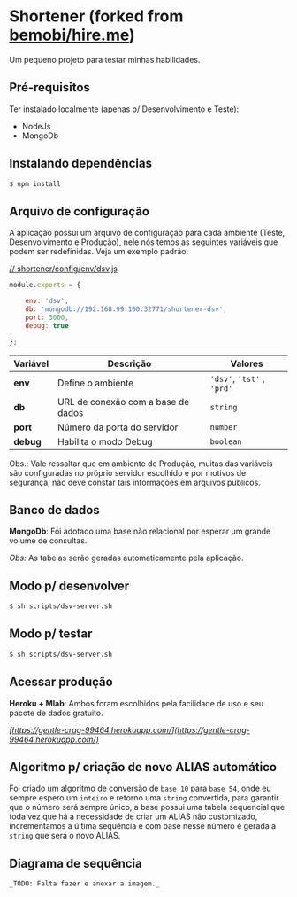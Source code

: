 # Shortener (forked from [bemobi/hire.me](https://github.com/bemobi/hire.me))

Um pequeno projeto para testar minhas habilidades.

## Pré-requisitos

Ter instalado localmente (apenas p/ Desenvolvimento e Teste):
- NodeJs
- MongoDb

## Instalando dependências

```bash
$ npm install
```

## Arquivo de configuração

A aplicação possui um arquivo de configuração para cada ambiente (Teste, Desenvolvimento e Produção), nele nós temos as seguintes variáveis que podem ser redefinidas. Veja um exemplo padrão:

[// shortener/config/env/dsv.js](../master/config/env/dsv.js)
```javascript
module.exports = {

	env: 'dsv',
	db: 'mongodb://192.168.99.100:32771/shortener-dsv',
	port: 3000,
	debug: true

};
```

Variável | Descrição | Valores
--- | --- | ---
**env** | Define o ambiente | `'dsv'`, `'tst'` , `'prd'`
**db** | URL de conexão com a base de dados | `string`
**port** | Número da porta do servidor | `number`
**debug** | Habilita o modo Debug | `boolean`

Obs.: Vale ressaltar que em ambiente de Produção, muitas das variáveis são configuradas no próprio servidor escolhido e por motivos de segurança, não deve constar tais informações em arquivos públicos.

## Banco de dados

**MongoDb**: Foi adotado uma base não relacional por esperar um grande volume de consultas.

_Obs:_ As tabelas serão geradas automaticamente pela aplicação.

## Modo p/ desenvolver

```bash
$ sh scripts/dsv-server.sh
```

## Modo p/ testar

```bash
$ sh scripts/dsv-server.sh
```

## Acessar produção

**Heroku + Mlab**: Ambos foram escolhidos pela facilidade de uso e seu pacote de dados gratuito.

_[https://gentle-crag-99464.herokuapp.com/](https://gentle-crag-99464.herokuapp.com/)_

## Algoritmo p/ criação de novo ALIAS automático 

Foi criado um algoritmo de conversão de `base 10` para `base 54`, onde eu sempre espero um `inteiro` e retorno uma `string` convertida, para garantir que o número será sempre único, a base possui uma tabela sequencial que toda vez que há a necessidade de criar um ALIAS não customizado, incrementamos a última sequência e com base nesse número é gerada a `string` que será o novo ALIAS.

## Diagrama de sequência

`_TODO: Falta fazer e anexar a imagem._`
